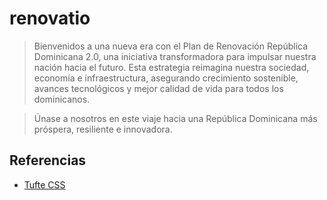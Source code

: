 # renovatio

> Bienvenidos a una nueva era con el Plan de Renovación República Dominicana 2.0, una iniciativa transformadora para impulsar nuestra nación hacia el futuro. Esta estrategia reimagina nuestra sociedad, economía e infraestructura, asegurando crecimiento sostenible, avances tecnológicos y mejor calidad de vida para todos los dominicanos.

> Únase a nosotros en este viaje hacia una República Dominicana más próspera, resiliente e innovadora.

## Referencias

- [Tufte CSS](https://edwardtufte.github.io/tufte-css/)
